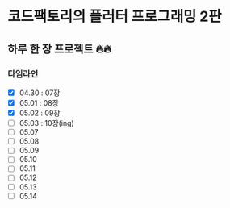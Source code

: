 # 코드팩토리의 플러터 프로그래밍 2판

## 하루 한 장 프로젝트 🔥🔥

### 타임라인

- [x] 04.30 : 07장
- [x] 05.01 : 08장
- [x] 05.02 : 09장
- [ ] 05.03 : 10장(ing)
- [ ] 05.07
- [ ] 05.08
- [ ] 05.09
- [ ] 05.10
- [ ] 05.11
- [ ] 05.12
- [ ] 05.13
- [ ] 05.14
